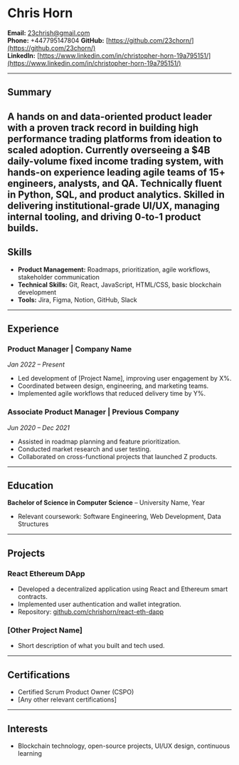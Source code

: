 # Chris Horn

**Email:** 23chrish@gmail.com  
**Phone:** +447795147804
**GitHub:** [https://github.com/23chorn/](https://github.com/23chorn/)  
**LinkedIn:** [https://www.linkedin.com/in/christopher-horn-19a795151/](https://www.linkedin.com/in/christopher-horn-19a795151/)  

---

## Summary
A hands on and data-oriented product leader with a proven track record in building high performance trading
platforms from ideation to scaled adoption. Currently overseeing a $4B daily-volume fixed income trading
system, with hands-on experience leading agile teams of 15+ engineers, analysts, and QA. Technically fluent in
Python, SQL, and product analytics. Skilled in delivering institutional-grade UI/UX, managing internal tooling,
and driving 0-to-1 product builds.
---

## Skills
- **Product Management:** Roadmaps, prioritization, agile workflows, stakeholder communication  
- **Technical Skills:** Git, React, JavaScript, HTML/CSS, basic blockchain development  
- **Tools:** Jira, Figma, Notion, GitHub, Slack  

---

## Experience

### Product Manager | Company Name
*Jan 2022 – Present*  
- Led development of [Project Name], improving user engagement by X%.  
- Coordinated between design, engineering, and marketing teams.  
- Implemented agile workflows that reduced delivery time by Y%.  

### Associate Product Manager | Previous Company
*Jun 2020 – Dec 2021*  
- Assisted in roadmap planning and feature prioritization.  
- Conducted market research and user testing.  
- Collaborated on cross-functional projects that launched Z products.  

---

## Education

**Bachelor of Science in Computer Science** – University Name, Year  
- Relevant coursework: Software Engineering, Web Development, Data Structures  

---

## Projects

### React Ethereum DApp
- Developed a decentralized application using React and Ethereum smart contracts.  
- Implemented user authentication and wallet integration.  
- Repository: [github.com/chrishorn/react-eth-dapp](https://github.com/chrishorn/react-eth-dapp)  

### [Other Project Name]
- Short description of what you built and tech used.  

---

## Certifications
- Certified Scrum Product Owner (CSPO)  
- [Any other relevant certifications]  

---

## Interests
- Blockchain technology, open-source projects, UI/UX design, continuous learning